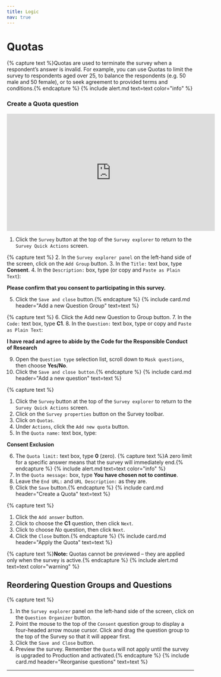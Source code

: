 ```yaml
---
title: Logic
nav: true
---
```


# Quotas

{% capture text %}Quotas are used to terminate the survey when a respondent’s answer is invalid.  For example, you can use Quotas to limit the survey to respondents aged over 25, to balance the respondents (e.g. 50 male and 50 female), or to seek agreement to provided terms and conditions.{% endcapture %}
{% include alert.md text=text color="info" %}


### Create a Quota question

<iframe width="560" height="315" src="https://www.youtube-nocookie.com/embed/zjDf6a0_3es" frameborder="0" allow="accelerometer; autoplay; encrypted-media; gyroscope; picture-in-picture" allowfullscreen></iframe>

1.	Click the `Survey` button at the top of the `Survey explorer` to return to the `Survey Quick Actions` screen.   

{% capture text %}
2.	In the `Survey explorer panel` on the left-hand side of the screen, click on the `Add Group` button.
3.	In the `Title:` text box, type **Consent**.
4.	In the `Description:` box, type (or copy and `Paste as Plain Text`):

**Please confirm that you consent to participating in this survey.**

5.	Click the `Save and close` button.{% endcapture %}
{% include card.md header="Add a new Question Group" text=text %}

{% capture text %}
6.	Click the Add new Question to Group button.
7.	In the `Code:` text box, type **C1**.
8.	In the `Question:` text box, type or copy and `Paste as Plain Text`:

**I have read and agree to abide by the Code for the Responsible Conduct of Research**

9.	Open the `Question type` selection list, scroll down to `Mask questions`, then choose **Yes/No**.
10.	Click the `Save and close button`.{% endcapture %}
{% include card.md header="Add a new question" text=text %}

{% capture text %}
1.	Click the `Survey` button at the top of the `Survey explorer` to return to the `Survey Quick Actions` screen.
2.	Click on the `Survey properties` button on the Survey toolbar.
3.	Click on `Quotas`.
4.	Under `Actions`, click the `Add new quota` button.
5.	In the `Quota name:` text box, type:

**Consent Exclusion**

6.	The `Quota limit:` text box, type **0** (zero).
{% capture text %}A zero limit for a specific answer means that the survey will immediately end.{% endcapture %}
{% include alert.md text=text color="info" %}
7.	In the `Quota message:` box, type **You have chosen not to continue**.
8.	Leave the `End URL:` and `URL Description:` as they are.
9.	Click the `Save` button.{% endcapture %}
{% include card.md header="Create a Quota" text=text %}

{% capture text %}
1.	Click the `Add answer` button.
2.	Click to choose the **C1** question, then click `Next`.
3.	Click to choose *No* question, then click `Next`.
4.	Click the `Close` button.{% endcapture %}
{% include card.md header="Apply the Quota" text=text %}

{% capture text %}**Note:** Quotas cannot be previewed – they are applied only when the survey is active.{% endcapture %}
{% include alert.md text=text color="warning" %}

## Reordering Question Groups and Questions

{% capture text %}
1.	In the `Survey explorer` panel on the left-hand side of the screen, click on the `Question Organizer` button.
2.	Point the mouse to the top of the `Consent` question group to display a four-headed arrow mouse cursor.  Click and drag the question group to the top of the Survey so that it will appear first.
3.	Click the `Save and Close` button.
4.	Preview the survey. Remember the `Quota` will not apply until the survey is upgraded to Production and activated.{% endcapture %}
{% include card.md header="Reorganise questions" text=text %}

---
